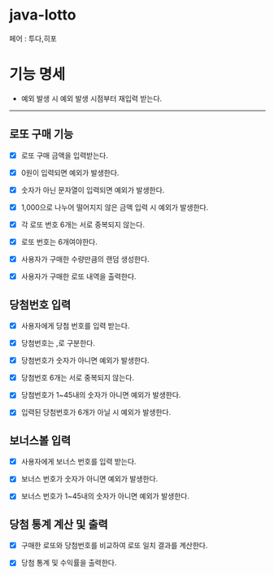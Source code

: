 # java-lotto
페어 : 투다,히포

# 기능 명세

- 예외 발생 시 예외 발생 시점부터 재입력 받는다.

---

## 로또 구매 기능
- [x] 로또 구매 금액을 입력받는다.
- [x] 0원이 입력되면 예외가 발생한다.
- [x] 숫자가 아닌 문자열이 입력되면 예외가 발생한다.
- [x] 1,000으로 나누어 떨어지지 않은 금액 입력 시 예외가 발생한다.
- [x] 각 로또 번호 6개는 서로 중복되지 않는다.
- [x] 로또 번호는 6개여야한다.
- [x] 사용자가 구매한 수량만큼의 랜덤 생성한다.
- [x] 사용자가 구매한 로또 내역을 출력한다.


## 당첨번호 입력
- [x] 사용자에게 당첨 번호를 입력 받는다.
- [x] 당첨번호는 ,로 구분한다.

- [x] 당첨번호가 숫자가 아니면 예외가 발생한다.
- [x] 당첨번호 6개는 서로 중복되지 않는다.
- [x] 당첨번호가 1~45내의 숫자가 아니면 예외가 발생한다.
- [x] 입력된 당첨번호가 6개가 아닐 시 예외가 발생한다.


## 보너스볼 입력
- [x] 사용자에게 보너스 번호를 입력 받는다.

- [x] 보너스 번호가 숫자가 아니면 예외가 발생한다.
- [x] 보너스 번호가 1~45내의 숫자가 아니면 예외가 발생한다.


## 당첨 통계 계산 및 출력
- [x] 구매한 로또와 당첨번호를 비교하여 로또 일치 결과를 계산한다.
- [x] 당첨 통계 및 수익률을 출력한다. 

